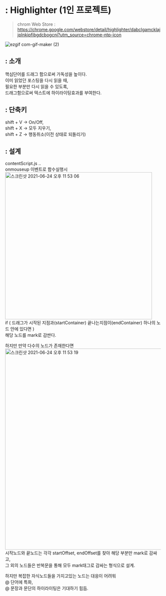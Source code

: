 # : Highlighter (1인 프로젝트)
>chrom Web Store : https://chrome.google.com/webstore/detail/highlighter/dabclgamcklajjplnkipfibgdcbogcnj?utm_source=chrome-ntp-icon

![ezgif com-gif-maker (2)](https://user-images.githubusercontent.com/54474732/123283267-33e4ed00-d546-11eb-8104-a46cbdf509a6.gif)

## : 소개
핵심단어를 드래그 함으로써 가독성을 높이다.  
이미 읽었던 포스팅을 다시 읽을 때,   
필요한 부분만 다시 읽을 수 있도록,  
드래그함으로써 텍스트에 하이라이팅효과를 부여한다.  

## : 단축키 
shift + V ->  On/Off,  
shift + X -> 모두 지우기,  
shift + Z -> 행동취소(이전 상태로 되돌리기)  

## : 설계
contentScript.js ..  
onmouseup 이벤트로 함수실행시  
<img width="475" alt="스크린샷 2021-06-24 오후 11 53 06" src="https://user-images.githubusercontent.com/54474732/123284695-6cd19180-d547-11eb-95b2-9dcad2f27a02.png">  
if ( 드래그가 시작된 지점과(startContainer) 끝나는지점이(endContainer) 하나의 노드 안에 있다면 )   
해당 노드를 mark로 감싼다.  

하지만 만약 다수의 노드가 존재한다면  
<img width="649" alt="스크린샷 2021-06-24 오후 11 53 19" src="https://user-images.githubusercontent.com/54474732/123284698-6e02be80-d547-11eb-934c-946e78d3fa16.png">   
시작노드와 끝노드는 각각 startOffset, endOffset를 찾아 해당 부분만 mark로 감싸고,   
그 외의 노드들은 반복문을 통해 모두 mark태그로 감싸는 형식으로 설계.  


하지만 복잡한 자식노드들을 가지고있는 노드는 대응이 어려워  
@ 단어에 특화,  
@ 문장과 문단의 하이라이팅은 기대하기 힘듬.  
